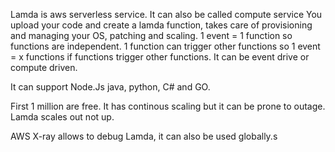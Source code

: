 Lamda is aws serverless service. It can also be called compute service
You upload your code and create a lamda function, takes care of provisioning and managing your OS, patching and scaling.
1 event = 1 function so functions are independent. 
1 function can trigger other functions so 1 event = x functions if functions trigger other functions.
It can be event drive or compute driven.

It can support Node.Js java, python, C# and GO.

First 1 million are free. It has continous scaling but it can be prone to outage. Lamda scales out not up.

AWS X-ray allows to debug Lamda, it can also be used globally.s